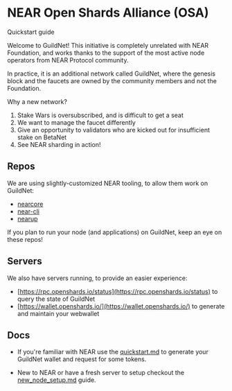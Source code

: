 # NEAR Open Shards Alliance (OSA)
Quickstart guide

Welcome to GuildNet! This initiative is completely unrelated with NEAR Foundation, and works thanks to the support of the most active node operators from NEAR Protocol community.

In practice, it is an additional network called GuildNet, where the genesis block and the faucets are owned by the community members and not the Foundation.

Why a new network?
1. Stake Wars is oversubscribed, and is difficult to get a seat
2. We want to manage the faucet differently
3. Give an opportunity to validators who are kicked out for insufficient stake on BetaNet
4. See NEAR sharding in action!


## Repos

We are using slightly-customized NEAR tooling, to allow them work on GuildNet:
- [nearcore](https://github.com/near-guildnet/nearcore)
- [near-cli](https://github.com/near-guildnet/near-cli)
- [nearup](https://github.com/near-guildnet/nearup)

If you plan to run your node (and applications) on GuildNet, keep an eye on these repos!

## Servers

We also have servers running, to provide an easier experience:
- [https://rpc.openshards.io/status](https://rpc.openshards.io/status) to query the state of GuildNet
- [https://wallet.openshards.io/](https://wallet.openshards.io/) to generate and maintain your webwallet


## Docs

- If you're familiar with NEAR use the [quickstart.md](quickstart.md) to generate your GuildNet wallet and request for some tokens.

- New to NEAR or have a fresh server to setup checkout the [new_node_setup.md](new_node_setup.md) guide.
